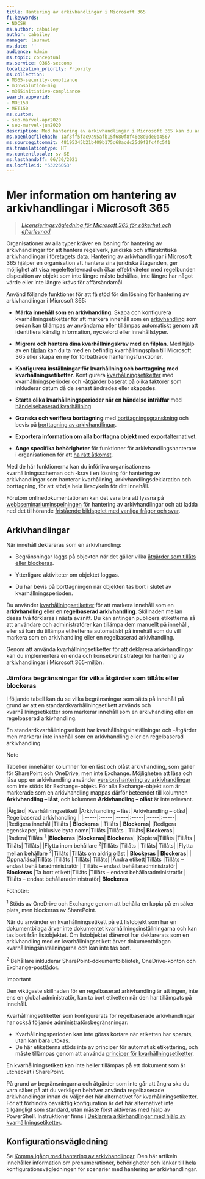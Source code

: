 ```yaml
---
title: Hantering av arkivhandlingar i Microsoft 365
f1.keywords:
- NOCSH
ms.author: cabailey
author: cabailey
manager: laurawi
ms.date: ''
audience: Admin
ms.topic: conceptual
ms.service: O365-seccomp
localization_priority: Priority
ms.collection:
- M365-security-compliance
- m365solution-mig
- m365initiative-compliance
search.appverid:
- MOE150
- MET150
ms.custom:
- seo-marvel-apr2020
- seo-marvel-jun2020
description: Med hantering av arkivhandlingar i Microsoft 365 kan du använda kvarhållningsscheman i en filplan som hanterar kvarhållning, arkivhandlingsdeklaration och borttagning.
ms.openlocfilehash: 1af3ff5fac9a95afb15f680f8f46e8d0de0b4567
ms.sourcegitcommit: 48195345b21b409b175d68acdc25d9f2fc4fc5f1
ms.translationtype: HT
ms.contentlocale: sv-SE
ms.lasthandoff: 06/30/2021
ms.locfileid: "53226053"
---
```

# <a name="learn-about-records-management-in-microsoft-365"></a>Mer information om hantering av arkivhandlingar i Microsoft 365

>*[Licensieringsvägledning för Microsoft 365 för säkerhet och efterlevnad](/office365/servicedescriptions/microsoft-365-service-descriptions/microsoft-365-tenantlevel-services-licensing-guidance/microsoft-365-security-compliance-licensing-guidance).*

Organisationer av alla typer kräver en lösning för hantering av arkivhandlingar för att hantera regelverk, juridiska och affärskritiska arkivhandlingar i företagets data. Hantering av arkivhandlingar i Microsoft 365 hjälper en organisation att hantera sina juridiska åtaganden, ger möjlighet att visa regelefterlevnad och ökar effektiviteten med regelbunden disposition av objekt som inte längre måste behållas, inte längre har något värde eller inte längre krävs för affärsändamål.

Använd följande funktioner för att få stöd för din lösning för hantering av arkivhandlingar i Microsoft 365:

- **Märka innehåll som en arkivhandling**. Skapa och konfigurera kvarhållningsetiketter för att markera innehåll som en [arkivhandling](#records) som sedan kan tillämpas av användarna eller tillämpas automatiskt genom att identifiera känslig information, nyckelord eller innehållstyper.

- **Migrera och hantera dina kvarhållningskrav med en filplan**. Med hjälp av en [filplan](file-plan-manager.md) kan du ta med en befintlig kvarhållningsplan till Microsoft 365 eller skapa en ny för förbättrade hanteringsfunktioner.

- **Konfigurera inställningar för kvarhållning och borttagning med kvarhållningsetiketter**. Konfigurera [kvarhållningsetiketter](retention.md#retention-labels) med kvarhållningsperioder och -åtgärder baserat på olika faktorer som inkluderar datum då de senast ändrades eller skapades.

- **Starta olika kvarhållningsperioder när en händelse inträffar** med [händelsebaserad kvarhållning](event-driven-retention.md).

- **Granska och verifiera borttagning** med [borttagningsgranskning](disposition.md#disposition-reviews) och bevis på [borttagning av arkivhandlingar](disposition.md#disposition-of-records).

- **Exportera information om alla borttagna objekt** med [exportalternativet](disposition.md#filter-and-export-the-views).

- **Ange specifika behörigheter** för funktioner för arkivhandlingshanterare i organisationen för att [ha rätt åtkomst](../security/office-365-security/permissions-in-the-security-and-compliance-center.md).

Med de här funktionerna kan du införliva organisationens kvarhållningsscheman och -krav i en lösning för hantering av arkivhandlingar som hanterar kvarhållning, arkivhandlingsdeklaration och borttagning, för att stödja hela livscykeln för ditt innehåll.

Förutom onlinedokumentationen kan det vara bra att lyssna på [webbseminariuminspelningen](https://aka.ms/MIPC/Video-RecordsManagementWebinar) för hantering av arkivhandlingar och att ladda ned det tillhörande [fristående bildspelet med vanliga frågor och svar](https://aka.ms/MIPC/Blog-RecordsManagementWebinar).

## <a name="records"></a>Arkivhandlingar

När innehåll deklareras som en arkivhandling:

- Begränsningar läggs på objekten när det gäller vilka [åtgärder som tillåts eller blockeras](#compare-restrictions-for-what-actions-are-allowed-or-blocked).

- Ytterligare aktiviteter om objektet loggas.

- Du har bevis på borttagningen när objekten tas bort i slutet av kvarhållningsperioden.

Du använder [kvarhållningsetiketter](retention.md#retention-labels) för att markera innehåll som en **arkivhandling** eller en **regelbaserad arkivhandling**. Skillnaden mellan dessa två förklaras i nästa avsnitt. Du kan antingen publicera etiketterna så att användare och administratörer kan tillämpa dem manuellt på innehåll, eller så kan du tillämpa etiketterna automatiskt på innehåll som du vill markera som en arkivhandling eller en regelbaserad arkivhandling.

Genom att använda kvarhållningsetiketter för att deklarera arkivhandlingar kan du implementera en enda och konsekvent strategi för hantering av arkivhandlingar i Microsoft 365-miljön.

### <a name="compare-restrictions-for-what-actions-are-allowed-or-blocked"></a>Jämföra begränsningar för vilka åtgärder som tillåts eller blockeras

I följande tabell kan du se vilka begränsningar som sätts på innehåll på grund av att en standardkvarhållningsetikett används och kvarhållningsetiketter som markerar innehåll som en arkivhandling eller en regelbaserad arkivhandling.

En standardkvarhållningsetikett har kvarhållningsinställningar och -åtgärder men markerar inte innehåll som en arkivhandling eller en regelbaserad arkivhandling.

> [!NOTE]
> Tabellen innehåller kolumner för en låst och olåst arkivhandling, som gäller för SharePoint och OneDrive, men inte Exchange. Möjligheten att låsa och låsa upp en arkivhandling använder [versionshantering av arkivhandlingar](record-versioning.md) som inte stöds för Exchange-objekt. För alla Exchange-objekt som är markerade som en arkivhandling mappas därför beteendet till kolumnen **Arkivhandling – låst**, och kolumnen **Arkivhandling – olåst** är inte relevant.


|Åtgärd| Kvarhållningsetikett |Arkivhandling – låst| Arkivhandling – olåst| Regelbaserad arkivhandling |
|:-----|:-----|:-----|:-----|:-----|:-----|
|Redigera innehåll|Tillåts | **Blockeras** | Tillåts | **Blockeras**|
|Redigera egenskaper, inklusive byta namn|Tillåts |Tillåts | Tillåts| **Blockeras**|
|Radera|Tillåts <sup>1</sup> |**Blockeras** |**Blockeras**| **Blockeras**|
|Kopiera|Tillåts |Tillåts | Tillåts| Tillåts|
|Flytta inom behållare <sup>2</sup>|Tillåts |Tillåts | Tillåts| Tillåts|
|Flytta mellan behållare <sup>2</sup>|Tillåts |Tillåts om aldrig olåst | **Blockeras** | **Blockeras**|
|Öppna/läsa|Tillåts |Tillåts | Tillåts| Tillåts|
|Ändra etikett|Tillåts |Tillåts – endast behållaradministratör | Tillåts – endast behållaradministratör| **Blockeras**
|Ta bort etikett|Tillåts |Tillåts – endast behållaradministratör | Tillåts – endast behållaradministratör| **Blockeras**

Fotnoter:

<sup>1</sup> Stöds av OneDrive och Exchange genom att behålla en kopia på en säker plats, men blockeras av SharePoint.

När du använder en kvarhållningsetikett på ett listobjekt som har en dokumentbilaga ärver inte dokumentet kvarhållningsinställningarna och kan tas bort från listobjektet. Om listobjektet däremot har deklarerats som en arkivhandling med en kvarhållningsetikett ärver dokumentbilagan kvarhållningsinställningarna och kan inte tas bort.

<sup>2</sup> Behållare inkluderar SharePoint-dokumentbibliotek, OneDrive-konton och Exchange-postlådor.

> [!IMPORTANT]
> Den viktigaste skillnaden för en regelbaserad arkivhandling är att ingen, inte ens en global administratör, kan ta bort etiketten när den har tillämpats på innehåll.
>
> Kvarhållningsetiketter som konfigurerats för regelbaserade arkivhandlingar har också följande administratörsbegränsningar:
>
> - Kvarhållningsperioden kan inte göras kortare när etiketten har sparats, utan kan bara utökas.
> - De här etiketterna stöds inte av principer för automatisk etikettering, och måste tillämpas genom att använda [principer för kvarhållningsetiketter](create-apply-retention-labels.md).
>
> En kvarhållningsetikett kan inte heller tillämpas på ett dokument som är utcheckat i SharePoint.
>
> På grund av begränsningarna och åtgärder som inte går att ångra ska du vara säker på att du verkligen behöver använda regelbaserade arkivhandlingar innan du väljer det här alternativet för kvarhållningsetiketter. För att förhindra oavsiktlig konfiguration är det här alternativet inte tillgängligt som standard, utan måste först aktiveras med hjälp av PowerShell. Instruktioner finns i [Deklarera arkivhandlingar med hjälp av kvarhållningsetiketter](declare-records.md).

## <a name="configuration-guidance"></a>Konfigurationsvägledning

Se [Komma igång med hantering av arkivhandlingar](get-started-with-records-management.md). Den här artikeln innehåller information om prenumerationer, behörigheter och länkar till hela konfigurationsvägledningen för scenarier med hantering av arkivhandlingar.